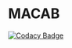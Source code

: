 # MACAB
[![Codacy Badge](https://api.codacy.com/project/badge/Grade/07f0bc8dd5e249c6b9caeb9d0c547318)](https://app.codacy.com/app/EMH333/MACAB?utm_source=github.com&utm_medium=referral&utm_content=EMH333/MACAB&utm_campaign=Badge_Grade_Dashboard)